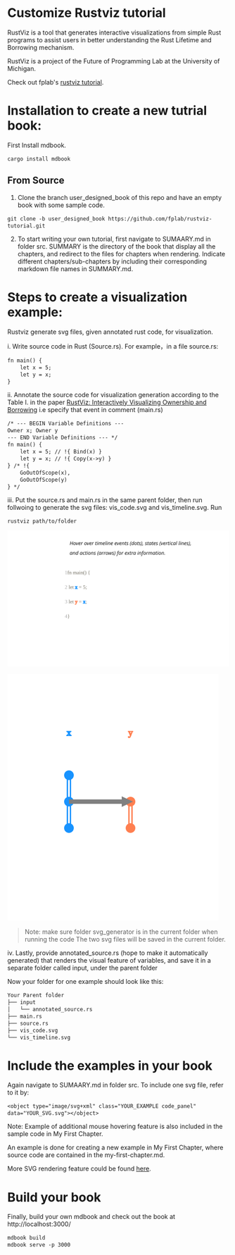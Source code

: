 # Customize Rustviz tutorial 

RustViz is a tool that generates interactive visualizations from simple Rust programs to assist users in better understanding the Rust Lifetime and Borrowing mechanism.

RustViz is a project of the Future of Programming Lab at the University of Michigan. 

Check out fplab's [rustviz tutorial](https://fplab.github.io/rustviz-tutorial/).

# Installation to create a new tutrial book:

First Install mdbook.
```
cargo install mdbook
```

## From Source
1. Clone the branch user_designed_book of this repo and have an empty book with some sample code. 

```
git clone -b user_designed_book https://github.com/fplab/rustviz-tutorial.git
```

2. To start writing your own tutorial, first navigate to SUMAARY.md in folder src. SUMMARY is the directory of the book that display all the chapters, and redirect to the files for chapters when rendering. Indicate different chapters/sub-chapters by including their corresponding markdown file names in SUMMARY.md. 


# Steps to create a visualization example:

Rustviz generate svg files, given annotated rust code, for visualization.

i. Write source code in Rust (Source.rs). For example，in a file source.rs:

```
fn main() {
    let x = 5;
    let y = x;
}
```

ii. Annotate the source code for visualization generation according to the Table I. in the paper [RustViz: Interactively Visualizing Ownership and Borrowing](https://web.eecs.umich.edu/~comar/rustviz-hatra20.pdf) i.e  specify that event in comment (main.rs)

```
/* --- BEGIN Variable Definitions ---
Owner x; Owner y
--- END Variable Definitions --- */
fn main() {
    let x = 5; // !{ Bind(x) }
    let y = x; // !{ Copy(x->y) }
} /* !{
    GoOutOfScope(x),
    GoOutOfScope(y)
} */
```

iii. Put the source.rs and main.rs in the same parent folder, then run follwoing to generate the svg files: vis_code.svg and vis_timeline.svg. Run
   ```
rustviz path/to/folder
```

![Screen Shot 2022-06-27 at 11 46 52 AM](https://github.com/rustviz/rustviz/blob/master/src/examples/copy/vis_code.svg)


![Screen Shot 2022-06-27 at 11 46 52 AM](https://github.com/rustviz/rustviz/blob/master/src/examples/copy/vis_timeline.svg)

   
> Note: make sure folder svg_generator is in the current folder when running the code 
   The two svg files will be saved in the current folder.

iv. Lastly, provide annotated_source.rs (hope to make it automatically generated) that renders the visual feature of variables, and save it in a separate folder called input, under the parent folder
   
   Now your folder for one example should look like this:
```
Your Parent folder
├── input
│   └── annotated_source.rs
├── main.rs
├── source.rs
├── vis_code.svg
└── vis_timeline.svg
```

# Include the examples in your book

Again navigate to SUMAARY.md in folder src. To include one svg file, refer to it by:

```
<object type="image/svg+xml" class="YOUR_EXAMPLE code_panel" data="YOUR_SVG.svg"></object>
```
   Note: Example of additional mouse hovering feature is also included in the sample code in My First Chapter.

An example is done for creating a new example in My First Chapter, where source code are contained in the my-first-chapter.md.

More SVG rendering feature could be found [here](https://developer.mozilla.org/en-US/docs/Web/SVG/Tutorial/Getting_Started).


# Build your book

Finally, build your own mdbook and check out the book at http://localhost:3000/
```
mdbook build 
mdbook serve -p 3000
```


